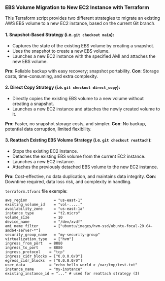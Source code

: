 ### EBS Volume Migration to New EC2 Instance with Terraform

This Terraform script provides two different strategies to migrate an existing AWS EBS volume to a new EC2 instance, based on the current Git branch.

#### 1.	Snapshot-Based Strategy (i.e. `git checkout main`):
*	Captures the state of the existing EBS volume by creating a snapshot.
*	Uses the snapshot to create a new EBS volume.
*	Launches a new EC2 instance with the specified AMI and attaches the new EBS volume.

**Pro**: Reliable backup with easy recovery; snapshot portability.
**Con**: Storage costs, time-consuming, and extra complexity.


#### 2.	Direct Copy Strategy (i.e. `git checkout direct_copy`):
*	Directly copies the existing EBS volume to a new volume without creating a snapshot.
*	Launches a new EC2 instance and attaches the newly created volume to it.

**Pro**: Faster, no snapshot storage costs, and simpler.
**Con**: No backup, potential data corruption, limited flexibility.

#### 3.	Reattach Existing EBS Volume Strategy (i.e. `git checkout reattach`):
*	Stops the existing EC2 instance.
*	Detaches the existing EBS volume from the current EC2 instance.
*	Launches a new EC2 instance.
*	Attaches the previously detached EBS volume to the new EC2 instance.

**Pro**: Cost-effective, no data duplication, and maintains data integrity.
**Con**: Downtime required, data loss risk, and complexity in handling.


`terraform.tfvars` file exemple:

```hcl
aws_region            = "us-east-1"
existing_volume_id    = "vol-....."
availability_zone     = "us-east-1a"
instance_type         = "t2.micro"
volume_size           = 10  
device_name           = "/dev/xvdf"
ami_name_filter       = ["ubuntu/images/hvm-ssd/ubuntu-focal-20.04-amd64-server-*"]
security_group_name   = "my-security-group"
virtualization_type   = ["hvm"]
ingress_from_port   = 8080
ingress_to_port     = 8080
ingress_protocol    = "tcp"
ingress_cidr_blocks = ["0.0.0.0/0"]
egress_cidr_blocks  = ["0.0.0.0/0"]
user_data           = "echo hello world > /var/tmp/test.txt"
instance_name       = "my-instance"
existing_instance_id = "..." # used for reattach strategy (3)